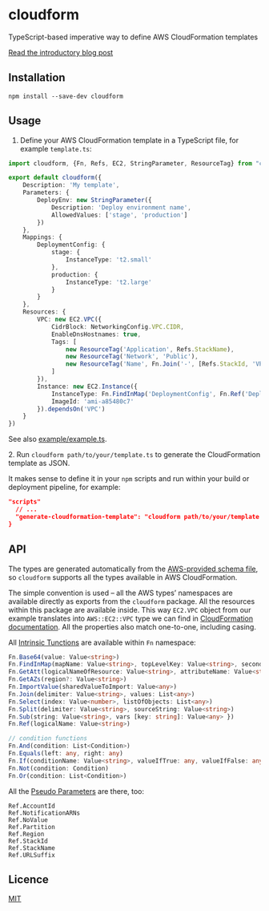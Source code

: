 # cloudform
TypeScript-based imperative way to define AWS CloudFormation templates

[Read the introductory blog post](https://brightinventions.pl/blog/introducing-cloudform-tame-aws-cloudformation-templates/)

## Installation

`npm install --save-dev cloudform`

## Usage

1. Define your AWS CloudFormation template in a TypeScript file, for example `template.ts`:

```typescript
import cloudform, {Fn, Refs, EC2, StringParameter, ResourceTag} from "cloudform"

export default cloudform({
    Description: 'My template',
    Parameters: {
        DeployEnv: new StringParameter({
            Description: 'Deploy environment name',
            AllowedValues: ['stage', 'production']
        })
    },
    Mappings: {
        DeploymentConfig: {
            stage: {
                InstanceType: 't2.small'
            },
            production: {
                InstanceType: 't2.large'
            }
        }
    },
    Resources: {
        VPC: new EC2.VPC({
            CidrBlock: NetworkingConfig.VPC.CIDR,
            EnableDnsHostnames: true,
            Tags: [
                new ResourceTag('Application', Refs.StackName),
                new ResourceTag('Network', 'Public'),
                new ResourceTag('Name', Fn.Join('-', [Refs.StackId, 'VPC']))
            ]
        }),
        Instance: new EC2.Instance({
            InstanceType: Fn.FindInMap('DeploymentConfig', Fn.Ref('DeployEnv'), 'InstanceType'),
            ImageId: 'ami-a85480c7'
        }).dependsOn('VPC')
    }
})
```

See also [example/example.ts](https://github.com/bright/cloudform/blob/master/example/example.ts).

2\. Run `cloudform path/to/your/template.ts` to generate the CloudFormation template as JSON. 

It makes sense to define it in your `npm` scripts and run within your build or deployment pipeline, for example:

```json
"scripts"
  // ...
  "generate-cloudformation-template": "cloudform path/to/your/template > template.aws"
}
```

## API

The types are generated automatically from the [AWS-provided schema file](http://docs.aws.amazon.com/AWSCloudFormation/latest/UserGuide/cfn-resource-specification.html), so `cloudform` supports all the types available in AWS CloudFormation. 

The simple convention is used – all the AWS types’ namespaces are available directly as exports from the `cloudform` package. All the resources within this package are available inside. This way `EC2.VPC` object from our example translates into `AWS::EC2::VPC` type we can find in [CloudFormation documentation](http://docs.aws.amazon.com/AWSCloudFormation/latest/UserGuide/aws-resource-ec2-vpc.html). All the properties also match one-to-one, including casing.

All [Intrinsic Tunctions](http://docs.aws.amazon.com/AWSCloudFormation/latest/UserGuide/intrinsic-function-reference.html) are available within `Fn` namespace:

```typescript
Fn.Base64(value: Value<string>)
Fn.FindInMap(mapName: Value<string>, topLevelKey: Value<string>, secondLevelKey: Value<string>)
Fn.GetAtt(logicalNameOfResource: Value<string>, attributeName: Value<string>)
Fn.GetAZs(region?: Value<string>)
Fn.ImportValue(sharedValueToImport: Value<any>)
Fn.Join(delimiter: Value<string>, values: List<any>)
Fn.Select(index: Value<number>, listOfObjects: List<any>)
Fn.Split(delimiter: Value<string>, sourceString: Value<string>)
Fn.Sub(string: Value<string>, vars [key: string]: Value<any> })
Fn.Ref(logicalName: Value<string>)

// condition functions
Fn.And(condition: List<Condition>)
Fn.Equals(left: any, right: any)
Fn.If(conditionName: Value<string>, valueIfTrue: any, valueIfFalse: any)
Fn.Not(condition: Condition)
Fn.Or(condition: List<Condition>)
```

All the [Pseudo Parameters](http://docs.aws.amazon.com/AWSCloudFormation/latest/UserGuide/pseudo-parameter-reference.html) are there, too:

```
Ref.AccountId
Ref.NotificationARNs
Ref.NoValue
Ref.Partition
Ref.Region
Ref.StackId
Ref.StackName
Ref.URLSuffix
```

## Licence

[MIT](https://github.com/bright/cloudform/blob/master/LICENCE)